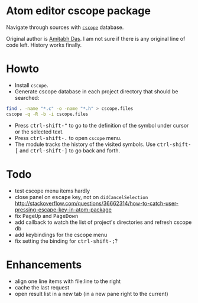 # Atom editor cscope package

Navigate through sources with [`cscope`](http://cscope.sourceforge.net/) database.

Original author is [Amitabh Das](https://github.com/amitab/atom-cscope).
I am not sure if there is any original line of code left.  History works finally.

# Howto

- Install `cscope`.
- Generate cscope database in each project directory that should be searched:

```bash
find . -name "*.c" -o -name "*.h" > cscope.files
cscope -q -R -b -i cscope.files
```

- Press <kbd>ctrl-shift-"</kbd> to go to the definition of the symbol under cursor or the selected text.
- Press <kbd>ctrl-shift-.</kbd> to open `cscope` menu.
- The module tracks the history of the visited symbols.
  Use <kbd>ctrl-shift-[</kbd> and <kbd>ctrl-shift-]</kbd> to go back and forth.

# Todo

- test cscope menu items hardly
- close panel on <kbd>escape</kbd> key, not on `didCancelSelection`
  http://stackoverflow.com/questions/36662314/how-to-catch-user-pressing-escape-key-in-atom-package
- fix <kbd>PageUp</kbd> and <kbd>PageDown</kbd>
- add callback to watch the list of project's directories and refresh cscope db
- add keybindings for the cscope menu
- fix setting the binding for <kbd>ctrl-shift-;</kbd>?

# Enhancements

- align one line items with file:line to the right
- cache the last request
- open result list in a new tab (in a new pane right to the current)
